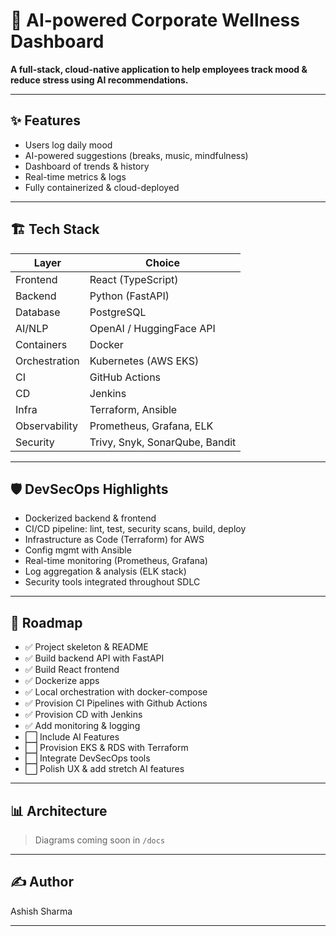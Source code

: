 # 🌱 AI-powered Corporate Wellness Dashboard

**A full-stack, cloud-native application to help employees track mood & reduce stress using AI recommendations.**

---

## ✨ Features
- Users log daily mood
- AI-powered suggestions (breaks, music, mindfulness)
- Dashboard of trends & history
- Real-time metrics & logs
- Fully containerized & cloud-deployed

---

## 🏗 Tech Stack
| Layer         | Choice                        |
|---------------|-------------------------------|
| Frontend      | React (TypeScript)            |
| Backend       | Python (FastAPI)              |
| Database      | PostgreSQL          |
| AI/NLP        | OpenAI / HuggingFace API      |
| Containers    | Docker                        |
| Orchestration | Kubernetes (AWS EKS)          |
| CI            | GitHub Actions                |
| CD            | Jenkins                       |
| Infra         | Terraform, Ansible            |
| Observability | Prometheus, Grafana, ELK      |
| Security      | Trivy, Snyk, SonarQube, Bandit|

---

## 🛡 DevSecOps Highlights
- Dockerized backend & frontend
- CI/CD pipeline: lint, test, security scans, build, deploy
- Infrastructure as Code (Terraform) for AWS
- Config mgmt with Ansible
- Real-time monitoring (Prometheus, Grafana)
- Log aggregation & analysis (ELK stack)
- Security tools integrated throughout SDLC

---

## 🧭 Roadmap

- ✅ Project skeleton & README
- ✅ Build backend API with FastAPI
- ✅ Build React frontend
- ✅ Dockerize apps
- ✅ Local orchestration with docker-compose
- ✅ Provision CI Pipelines with Github Actions
- ✅ Provision CD with Jenkins
- ✅ Add monitoring & logging
- ⬜ Include AI Features
- ⬜ Provision EKS & RDS with Terraform
- ⬜ Integrate DevSecOps tools
- ⬜ Polish UX & add stretch AI features

---

## 📊 Architecture

> Diagrams coming soon in `/docs`

---

## ✍️ Author

Ashish Sharma

---
